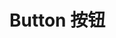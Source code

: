<script setup>
import demo1 from './demo1.vue'

</script>

# Button 按钮

<demo1></demo1>





























